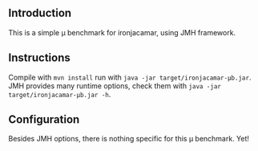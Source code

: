 
## Introduction

This is a simple µ benchmark for ironjacamar, using JMH framework.

## Instructions

Compile with `mvn install` run with `java -jar target/ironjacamar-µb.jar`. JMH provides many runtime options, check them with  `java -jar target/ironjacamar-µb.jar -h`.

## Configuration

Besides JMH options, there is nothing specific for this µ benchmark. Yet!